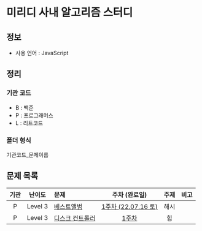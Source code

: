 # 미리디 사내 알고리즘 스터디

## 정보

- 사용 언어 : JavaScript

## 정리

### 기관 코드

- B : 백준
- P : 프로그래머스
- L : 리트코드

### 폴더 형식

기관코드_문제이름

## 문제 목록

| 기관 | 난이도 | 문제 | 주차 (완료일) | 주제 | 비고 |
| :--: | :------: | :-- | :----: | :--: | :-- |
| P | Level 3 | [베스트앨범](https://school.programmers.co.kr/learn/courses/30/lessons/42579) | [1주차 (22.07.16 토)](./P_베스트앨범/solution.js) | 해시 | | 
| P | Level 3 | [디스크 컨트롤러](https://school.programmers.co.kr/learn/courses/30/lessons/42627) | [1주차](./P_디스크_컨트롤러) | 힙 | | 